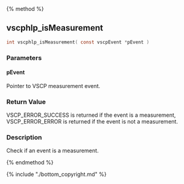 
{% method %}
## vscphlp_isMeasurement

```c
int vscphlp_isMeasurement( const vscpEvent *pEvent )
```

### Parameters

#### pEvent
Pointer to VSCP measurement event.

### Return Value
VSCP_ERROR_SUCCESS is returned if the event is a measurement, VSCP_ERROR_ERROR is returned if the event is not a measurement. 

### Description
Check if an event is a measurement. 


{% endmethod %}

{% include "./bottom_copyright.md" %}